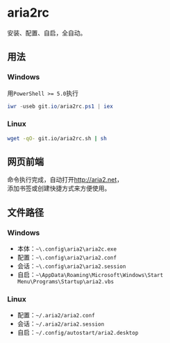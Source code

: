 # aria2rc

安装、配置、自启，全自动。

## 用法

### Windows

用`PowerShell >= 5.0`执行

```ps1
iwr -useb git.io/aria2rc.ps1 | iex
```

### Linux

```bash
wget -qO- git.io/aria2rc.sh | sh
```

## 网页前端

命令执行完成，自动打开<http://aria2.net>，  
添加书签或创建快捷方式来方便使用。

## 文件路径

### Windows

- 本体：`~\.config\aria2\aria2c.exe`
- 配置：`~\.config\aria2\aria2.conf`
- 会话：`~\.config\aria2\aria2.session`
- 自启：`~\AppData\Roaming\Microsoft\Windows\Start Menu\Programs\Startup\aria2.vbs`

### Linux

- 配置：`~/.aria2/aria2.conf`
- 会话：`~/.aria2/aria2.session`
- 自启：`~/.config/autostart/aria2.desktop`
